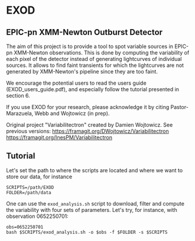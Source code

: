 # EXOD
## EPIC-pn XMM-Newton Outburst Detector

The aim of this project is to provide a tool to spot variable sources in EPIC-pn XMM-Newton observations.
This is done by computing the variability of each pixel of the detector instead of generating lightcurves of individual sources. It allows to find faint transients for which the lightcurves are not generated by XMM-Newton's pipeline since they are too faint.

We encourage the potential users to read the users guide (EXOD_users_guide.pdf), and especially follow the tutorial presented in section 6.

If you use EXOD for your research, please acknowledge it by citing Pastor-Marazuela, Webb and Wojtowicz (in prep).

Original project "Variabilitectron" created by Damien Wojtowicz. See previous versions:
https://framagit.org/DWojtowicz/Variabilitectron
https://framagit.org/InesPM/Variabilitectron

## Tutorial

Let's set the path to where the scripts are located and where we want to store our data, for instance

```
SCRIPTS=/path/EXOD
FOLDER=/path/data
```

One can use the `exod_analysis.sh` script to download, filter and compute the variability with four sets of parameters. Let's try, for instance, with observation 0652250701:

```
obs=0652250701
bash $SCRIPTS/exod_analysis.sh -o $obs -f $FOLDER -s $SCRIPTS
```
